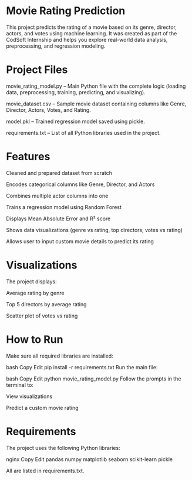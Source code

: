 # Movie Rating Prediction

This project predicts the rating of a movie based on its genre, director, actors, and votes using machine learning. It was created as part of the CodSoft Internship and helps you explore real-world data analysis, preprocessing, and regression modeling.

# Project Files

movie_rating_model.py – Main Python file with the complete logic (loading data, preprocessing, training, predicting, and visualizing).

movie_dataset.csv – Sample movie dataset containing columns like Genre, Director, Actors, Votes, and Rating.

model.pkl – Trained regression model saved using pickle.

requirements.txt – List of all Python libraries used in the project.

# Features

Cleaned and prepared dataset from scratch

Encodes categorical columns like Genre, Director, and Actors

Combines multiple actor columns into one

Trains a regression model using Random Forest

Displays Mean Absolute Error and R² score

Shows data visualizations (genre vs rating, top directors, votes vs rating)

Allows user to input custom movie details to predict its rating

# Visualizations

The project displays:

Average rating by genre

Top 5 directors by average rating

Scatter plot of votes vs rating

# How to Run

Make sure all required libraries are installed:

bash
Copy
Edit
pip install -r requirements.txt
Run the main file:

bash
Copy
Edit
python movie_rating_model.py
Follow the prompts in the terminal to:

View visualizations

Predict a custom movie rating

# Requirements

The project uses the following Python libraries:

nginx
Copy
Edit
pandas
numpy
matplotlib
seaborn
scikit-learn
pickle

All are listed in requirements.txt.
